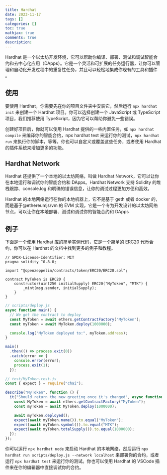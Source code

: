 ```yaml
---
title: Hardhat
date: 2023-11-17
tags: []
categories: []
toc: true
mathjax: true
comments: true
description: 
---
```


Hardhat 是一个以太坊开发环境，它可以帮助你编译、部署、测试和调试智能合约和去中心化应用（DApps）。它是一个灵活和可扩展的任务运行器，让你可以管理和自动化开发过程中的重复性任务，并且可以轻松地集成你现有的工具和插件 。

## 使用

要使用 Hardhat，你需要先在你的项目文件夹中安装它，然后运行 `npx hardhat init` 来创建一个 Hardhat 项目。你可以选择创建一个 JavaScript 或 TypeScript 项目，我们推荐使用 TypeScript，因为它可以帮助你避免一些错误。

创建好项目后，你就可以使用 Hardhat 提供的一些内置任务，如 `npx hardhat compile` 来编译你的智能合约，npx hardhat test 来运行你的测试，`npx hardhat run` 来执行你的脚本，等等。你也可以自定义或覆盖这些任务，或者使用 Hardhat 的插件系统来增加更多的功能。

## Hardhat Network

Hardhat 还提供了一个本地的以太坊网络，叫做 Hardhat Network，它可以让你在本地运行和调试你的智能合约和 DApps。Hardhat Network 支持 Solidity 的堆栈跟踪、console.log 和明确的错误信息，让你的调试过程更加方便和高效。

Hardhat 的本地网络运行在你的本地机器上，它不是基于 geth 或者 docker 的，而是基于@ethereumjs/vm 的 EVM 实现，它是一个专为开发设计的以太坊网络节点，可以让你在本地部署、测试和调试你的智能合约和 DApps

## 例子

下面是一个使用 Hardhat 库的简单实例代码，它是一个简单的 ERC20 代币合约，你可以在 Hardhat 的文档中找到更多的例子和教程。

```solidity
// SPDX-License-Identifier: MIT
pragma solidity ^0.8.0;

import "@openzeppelin/contracts/token/ERC20/ERC20.sol";

contract MyToken is ERC20 {
    constructor(uint256 initialSupply) ERC20("MyToken", "MTK") {
        _mint(msg.sender, initialSupply);
    }
}
```

```js
// scripts/deploy.js
async function main() {
  // We get the contract to deploy
  const MyToken = await ethers.getContractFactory("MyToken");
  const myToken = await MyToken.deploy(1000000);

  console.log("MyToken deployed to:", myToken.address);
}

main()
  .then(() => process.exit(0))
  .catch(error => {
    console.error(error);
    process.exit(1);
  });
```

```js
// test/MyToken.test.js
const { expect } = require("chai");

describe("MyToken", function () {
  it("Should return the new greeting once it's changed", async function () {
    const MyToken = await ethers.getContractFactory("MyToken");
    const myToken = await MyToken.deploy(1000000);

    await myToken.deployed();
    expect(await myToken.name()).to.equal("MyToken");
    expect(await myToken.symbol()).to.equal("MTK");
    expect(await myToken.totalSupply()).to.equal(1000000);
  });
});
```

你可以运行 `npx hardhat node` 来启动 Hardhat 的本地网络，然后运行 `npx hardhat run scripts/deploy.js --network localhost` 来部署你的合约，或者运行 `npx hardhat test` 来运行你的测试。你也可以使用 Hardhat 的 VSCode 插件来在你的编辑器中直接调试你的合约。
